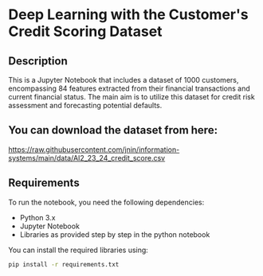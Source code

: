 # Deep Learning with the Customer's Credit Scoring Dataset


## Description

This is a Jupyter Notebook that includes a dataset of 1000 customers, encompassing 84 features extracted from their financial transactions and current financial status. The main aim is to utilize this dataset for credit risk assessment and forecasting potential defaults.

## You can download the dataset from here: 
https://raw.githubusercontent.com/jnin/information-systems/main/data/AI2_23_24_credit_score.csv 

## Requirements

To run the notebook, you need the following dependencies:

- Python 3.x
- Jupyter Notebook
- Libraries as provided step by step in the python notebook


You can install the required libraries using:

```bash
pip install -r requirements.txt

